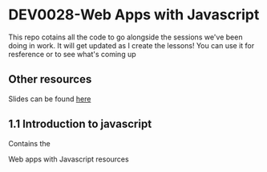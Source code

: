 # DEV0028-Web Apps with Javascript

This repo cotains all the code to go alongside the sessions we've been doing in work. It will get updated as I create the lessons!
You can use it for resference or to see what's coming up

## Other resources

Slides can be found [here](https://drive.google.com/open?id=0B_5SlMKap8CyUUE1TngxaGNha1U)


## 1.1 Introduction to javascript

Contains the 

Web apps with Javascript resources

